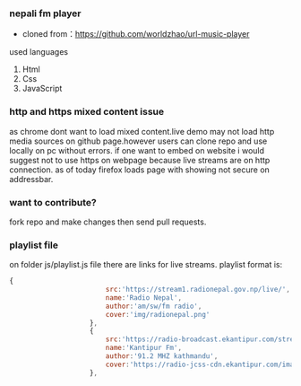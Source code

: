 ### nepali fm player

* cloned from：https://github.com/worldzhao/url-music-player

used languages
1. Html
2. Css
3. JavaScript

### http and https mixed content issue

as chrome dont want to load mixed content.live demo may not load http media sources 
on github page.however users can clone repo and use locally on pc without errors.
if one want to embed on website i would suggest not to use https on webpage because live streams are on http connection.
as of today firefox loads page with showing not secure on addressbar.

### want to contribute?

fork repo and make changes then send pull requests.

### playlist file

on folder js/playlist.js file there are links for live streams.
playlist format is:
 
```javascript
{
                        src:'https://stream1.radionepal.gov.np/live/',
                        name:'Radio Nepal',
                        author:'am/sw/fm radio',
                        cover:'img/radionepal.png'
                    },            
                    {
                        src:'https://radio-broadcast.ekantipur.com/stream/',
                        name:'Kantipur Fm',
                        author:'91.2 MHZ kathmandu',
                        cover:'https://radio-jcss-cdn.ekantipur.com/images/kfm_logo.png'
                    },
```
